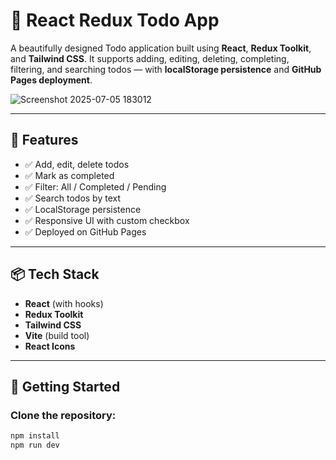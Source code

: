 # 🎯 React Redux Todo App

A beautifully designed Todo application built using **React**, **Redux Toolkit**, and **Tailwind CSS**. It supports adding, editing, deleting, completing, filtering, and searching todos — with **localStorage persistence** and **GitHub Pages deployment**.

![Screenshot 2025-07-05 183012](https://github.com/user-attachments/assets/5af2e7aa-6e0b-4dcd-8319-76b33a3df3a6)

---

## 🚀 Features

- ✅ Add, edit, delete todos
- ✅ Mark as completed
- ✅ Filter: All / Completed / Pending
- ✅ Search todos by text
- ✅ LocalStorage persistence
- ✅ Responsive UI with custom checkbox
- ✅ Deployed on GitHub Pages

---

## 📦 Tech Stack

- **React** (with hooks)
- **Redux Toolkit**
- **Tailwind CSS**
- **Vite** (build tool)
- **React Icons**

---

## 🧠 Getting Started

### Clone the repository:

```bash
npm install
npm run dev
